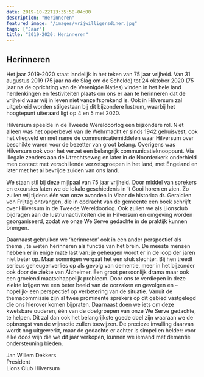 ```yaml
---
date: 2019-10-22T13:35:58-04:00
description: "Herinneren"
featured_image: "/images/vrijwilligersdiner.jpg"
tags: ["Jaar"]
title: "2019-2020: Herinneren"
---
```

## Herinneren

Het jaar 2019-2020 staat landelijk in het teken van 75 jaar vrijheid. Van 31 augustus 2019 (75 jaar na de Slag om de Schelde) tot 24 oktober 2020 (75 jaar na de oprichting van de Verenigde Naties) vinden in het hele land herdenkingen en festiviteiten plaats om ons er aan te herinneren dat de vrijheid waar wij in leven niet vanzelfsprekend is. Ook in Hilversum zal uitgebreid worden stilgestaan bij dit bijzondere lustrum, waarbij het hoogtepunt uiteraard ligt op 4 en 5 mei 2020.

Hilversum speelde in de Tweede Wereldoorlog een bijzondere rol. Niet alleen was het opperbevel van de Wehrmacht er sinds 1942 gehuisvest, ook het vliegveld en met name de communicatiemiddelen waar Hilversum over beschikte waren voor de bezetter van groot belang. Overigens was Hilversum ook voor het verzet een belangrijk communicatieknooppunt. Via illegale zenders aan de Utrechtseweg en later in de Noorderkerk onderhield men contact met verschillende verzetsgroepen in het land, met Engeland en later met het al bevrijde zuiden van ons land.

We staan stil bij deze mijlpaal van 75 jaar vrijheid. Door middel van sprekers en excursies laten we de lokale geschiedenis in ‘t Gooi horen en zien. Zo zullen wij tijdens één van onze avonden in Vlaar de historica dr. Geraldien von Frijtag ontvangen, die in opdracht van de gemeente een boek schrijft over Hilversum in de Tweede Wereldoorlog. Ook zullen we als Lionsclub  bijdragen aan de lustrumactiviteiten die in Hilversum en omgeving worden georganiseerd, zodat we onze We Serve gedachte in de praktijk kunnen brengen.

Daarnaast gebruiken we ‘herinneren’ ook in een ander perspectief als thema , te weten herinneren als functie van het brein. De meeste mensen hebben er in enige mate last van: je geheugen wordt er in de loop der jaren niet beter op. Maar sommigen vergaat het een stuk slechter. Bij hen treedt serieus geheugenverlies op als gevolg van dementie, meer in het bijzonder ook door de ziekte van Alzheimer. Een groot persoonlijk drama maar ook een groeiend maatschappelijk probleem. Door ons te verdiepen in deze ziekte krijgen we een beter beeld van de oorzaken en gevolgen en –hopelijk- een perspectief op verbetering van de situatie. Vanuit de themacommissie zijn al twee prominente sprekers op dit gebied vastgelegd die ons hierover komen bijpraten. Daarnaast doen we iets om deze kwetsbare ouderen, één van de doelgroepen van onze We Serve gedachte, te helpen. Dit zal dan ook het belangrijkste goede doel zijn waaraan we de opbrengst van de wijnactie zullen toewijzen. De precieze invulling daarvan wordt nog uitgewerkt, maar de gedachte er achter is simpel en helder: voor elke doos wijn die we dit jaar verkopen, kunnen we iemand met dementie ondersteuning bieden.

Jan Willem Dekkers   
President  
Lions Club Hilversum  
